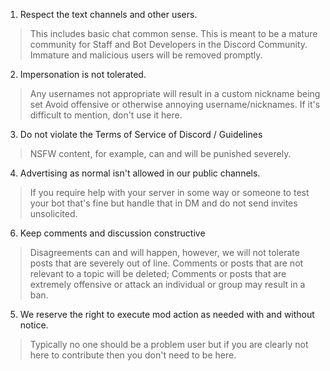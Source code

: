 1. Respect the text channels and other users.
> This includes basic chat common sense. This is meant to be a mature community for Staff and Bot Developers in the Discord Community. Immature and malicious users will be removed promptly.

2. Impersonation is not tolerated.
> Any usernames not appropriate will result in a custom nickname being set
> Avoid offensive or otherwise annoying username/nicknames. If it's difficult to mention, don't use it here.
 
3. Do not violate the Terms of Service of Discord / Guidelines
> NSFW content, for example, can and will be punished severely.

4. Advertising as normal isn't allowed in our public channels.
> If you require help with your server in some way or someone to test your bot that's fine but handle that in DM and do not send invites unsolicited. 

6. Keep comments and discussion constructive
> Disagreements can and will happen, however, we will not tolerate posts that are severely out of line. Comments or posts that are not relevant to a topic will be deleted; Comments or posts that are extremely offensive or attack an individual or group may result in a ban.

5. We reserve the right to execute mod action as needed with and without notice.
> Typically no one should be a problem user but if you are clearly not here to contribute then you don't need to be here.
